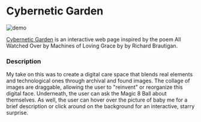 # Cybernetic Garden

![demo](https://github.com/anniezhengg/iml400/blob/master/project-1/asset/project-1-demo.gif)

[Cybernetic Garden](https://anniezhengg.github.io/iml400/project-1/) is an interactive web page inspired by the poem All Watched Over by Machines of Loving Grace by by Richard Brautigan.

### Description

My take on this was to create a digital care space that blends real elements and technological ones through archival and found images. The collage of images are draggable, allowing the user to "reinvent" or reorganize this digital face. Underneath, the user can ask the Magic 8 Ball about themselves. As well, the user can hover over the picture of baby me for a brief description or click around on the background for an interactive, starry surprise. 